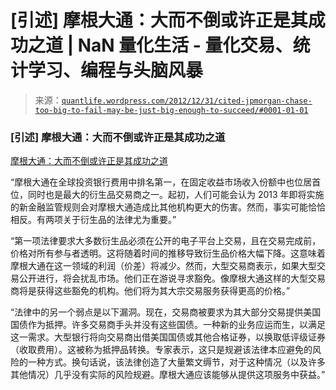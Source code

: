 <!--yml

category: 未分类

日期：2024-05-18 13:58:12

-->

# [引述] 摩根大通：大而不倒或许正是其成功之道 | NaN 量化生活 - 量化交易、统计学习、编程与头脑风暴

> 来源：[`quantlife.wordpress.com/2012/12/31/cited-jpmorgan-chase-too-big-to-fail-may-be-just-big-enough-to-succeed/#0001-01-01`](https://quantlife.wordpress.com/2012/12/31/cited-jpmorgan-chase-too-big-to-fail-may-be-just-big-enough-to-succeed/#0001-01-01)

### [引述] 摩根大通：大而不倒或许正是其成功之道

[摩根大通：大而不倒或许正是其成功之道](http://seekingalpha.com/article/1085631-jpmorgan-chase-too-big-to-fail-may-be-just-big-enough-to-succeed?source=feed)

“摩根大通在全球投资银行费用中排名第一，在固定收益市场收入份额中也位居首位，同时也是最大的衍生品交易商之一。起初，人们可能会认为 2013 年即将实施的新金融监管规则会对摩根大通造成比其他机构更大的伤害。然而，事实可能恰恰相反。有两项关于衍生品的法律尤为重要。”

“第一项法律要求大多数衍生品必须在公开的电子平台上交易，且在交易完成前，价格对所有参与者透明。这将随着时间的推移导致衍生品价格大幅下降。这意味着摩根大通在这一领域的利润（价差）将减少。然而，大型交易商表示，如果大型交易公开进行，将会扰乱市场。他们正在游说寻求豁免。像摩根大通这样的大型交易商将是获得这些豁免的机构。他们将为其大宗交易服务获得更高的价格。”

“法律中的另一个弱点是以下漏洞。现在，交易商被要求为其大部分交易提供美国国债作为抵押。许多交易商手头并没有这些国债。一种新的业务应运而生，以满足这一需求。大型银行将向交易商出借美国国债或其他合格证券，以换取低评级证券（收取费用）。这被称为抵押品转换。专家表示，这只是规避该法律本应避免的风险的一种方式。换句话说，该法律创造了大量繁文缛节，对于这种情况（以及许多其他情况）几乎没有实际的风险规避。摩根大通应该能够从提供这项服务中获益。”
